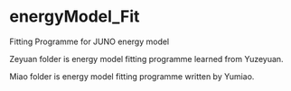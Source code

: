 # energyModel_Fit
Fitting Programme for JUNO energy model

Zeyuan folder is energy model fitting programme learned from Yuzeyuan.

Miao folder is energy model fitting programme written by Yumiao.
